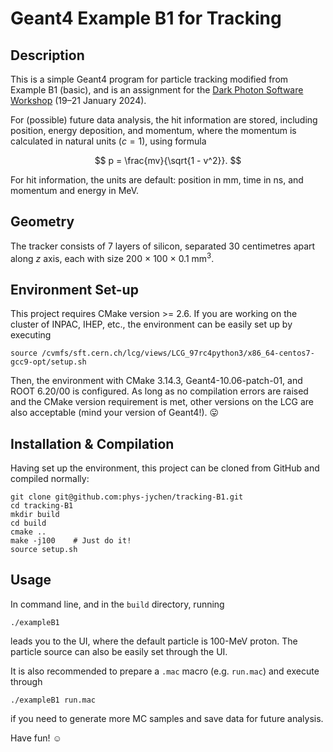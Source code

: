 # Geant4 Example B1 for Tracking

## Description
This is a simple Geant4 program for particle tracking modified from Example B1 (basic), and is an assignment for the [Dark Photon Software Workshop](https://indico-tdli.sjtu.edu.cn/event/2140/) (19–21 January 2024).

For (possible) future data analysis, the hit information are stored, including position, energy deposition, and momentum, where the momentum is calculated in natural units ($c = 1$), using formula

$$
p = \frac{mv}{\sqrt{1 - v^2}}.
$$

For hit information, the units are default: position in mm, time in ns, and momentum and energy in MeV.

## Geometry
The tracker consists of 7 layers of silicon, separated 30 centimetres apart along $z$ axis, each with size 200 × 100 × 0.1 mm<sup>3</sup>.

## Environment Set-up
This project requires CMake version >= 2.6. If you are working on the cluster of INPAC, IHEP, etc., the environment can be easily set up by executing
```shell
source /cvmfs/sft.cern.ch/lcg/views/LCG_97rc4python3/x86_64-centos7-gcc9-opt/setup.sh
```

Then, the environment with CMake 3.14.3, Geant4-10.06-patch-01, and ROOT 6.20/00 is configured. As long as no compilation errors are raised and the CMake version requirement is met, other versions on the LCG are also acceptable (mind your version of Geant4!). :stuck_out_tongue:

## Installation & Compilation
Having set up the environment, this project can be cloned from GitHub and compiled normally:
```shell
git clone git@github.com:phys-jychen/tracking-B1.git
cd tracking-B1
mkdir build
cd build
cmake ..
make -j100    # Just do it!
source setup.sh
```

## Usage
In command line, and in the `build` directory, running
```shell
./exampleB1
```
leads you to the UI, where the default particle is 100-MeV proton. The particle source can also be easily set through the UI.

It is also recommended to prepare a `.mac` macro (e.g. `run.mac`) and execute through
```shell
./exampleB1 run.mac
```
if you need to generate more MC samples and save data for future analysis.

Have fun! :relaxed: